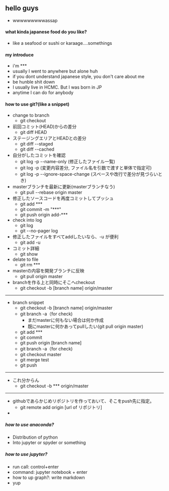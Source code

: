 ## hello guys
 - wwwwwwwwwassap
#### what kinda japanese food do you like?
 - like a seafood or sushi or karaage....somethings

#### my introduce
 - i'm *** 
 - usually I went to anywhere but alone huh
 - if you dont understand japanese style, you don't care about me
 - be hunble shit down
 - I usually live in HCMC. But I was born in JP
 - anytime I can do for anybody

 #### how to use git?(like a snippet)
 - change to branch
   - git checkout
 - 前回コミット(HEAD)からの差分
   - git diff HEAD
 - ステージングエリアとHEADとの差分
   - git diff --staged
   - git diff --cached
 - 自分がしたコミットを確認
   - git log -p --name-only (修正したファイル一覧)
   - git log -p (変更内容差分, ファイル名を引数で渡すと単体で指定可)
   - git log -p --ignore-space-change (スペースや改行で差分が見づらいとき)
 - masterブランチを最新に更新(masterブランチなう)
   - git  pull --rebase origin master
 - 修正したソースコードを再度コミットしてプッシュ
   - git add ***
   - git commit -m "***"
   - git push origin add-***
 - check into log
   - git log
   - git --no-pager log
 - 修正したファイルをすべてaddしたいなら、-u が便利
   - git add -u
 - コミット詳細
   - git show 
 - delate to file
   - git rm ***
 - masterの内容を開発ブランチに反映
   - git pull origin master
 - branchを作る上と同時にそこへcheckout
   - git checkout -b [branch name] origin/master
-----
 - branch snippet
   - git checkout -b [branch name] origin/master
   - git branch -a（for check)
     - まだmasterに何もない場合は何か作成
     - 既にmasterに何かあってpullしたい(git pull origin master)
   - git add *** 
   - git commit
   - git push origin [branch name]
   - git branch -a（for check)
   - git checkout master
   - git merge test
   - git push
-----
 - これ分からん
   - git checkout -b *** origin/master
-----
 - githubであらかじめリポジトリを作っておいて、そこをpush先に指定。
   - git remote add origin [url of リポジトリ]
 - 
##### how to use anaconda?
 - Distribution of python
 - Into jupyter or spyder or something

##### how to use jupyter?
 - run call: control+enter
 - command: jupyter notebook + enter
 - how to up graph?: write markdown
 - yup



